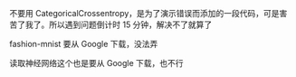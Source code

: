 
不要用 CategoricalCrossentropy，是为了演示错误而添加的一段代码，可是害苦了我了。所以遇到问题倒计时 15 分钟，解决不了就算了    

fashion-mnist 要从 Google 下载，没法弄  

读取神经网络这个也是要从 Google 下载，也不行  
